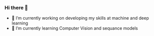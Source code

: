 ### Hi there 👋
- 🔭 I’m currently working on developing my skills at machine and deep learning
- 🌱 I’m currently learning Computer Vision and sequance models


